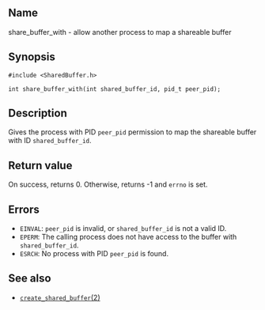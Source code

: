 ## Name

share_buffer_with - allow another process to map a shareable buffer

## Synopsis

```**c++
#include <SharedBuffer.h>

int share_buffer_with(int shared_buffer_id, pid_t peer_pid);
```

## Description

Gives the process with PID `peer_pid` permission to map the shareable buffer
with ID `shared_buffer_id`.

## Return value

On success, returns 0. Otherwise, returns -1 and `errno` is set.

## Errors

- `EINVAL`: `peer_pid` is invalid, or `shared_buffer_id` is not a valid ID.
- `EPERM`: The calling process does not have access to the buffer with
  `shared_buffer_id`.
- `ESRCH`: No process with PID `peer_pid` is found.

## See also

- [`create_shared_buffer`(2)](create_shared_buffer.md)
